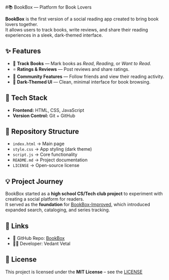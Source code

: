 #📚 BookBox — Platform for Book Lovers  

**BookBox** is the first version of a social reading app created to bring book lovers together.  
It allows users to track books, write reviews, and share their reading experiences in a sleek, dark-themed interface.  



## ✨ Features  

- 📖 **Track Books** — Mark books as *Read*, *Reading*, or *Want to Read*.  
- ⭐ **Ratings & Reviews** — Post reviews and share ratings.  
- 👥 **Community Features** — Follow friends and view their reading activity.  
- 🎨 **Dark-Themed UI** — Clean, minimal interface for book browsing.  



## 🚀 Tech Stack  

- **Frontend:** HTML, CSS, JavaScript  
- **Version Control:** Git + GitHub  



## 📂 Repository Structure  

- `index.html` → Main page  
- `style.css` → App styling (dark theme)  
- `script.js` → Core functionality  
- `README.md` → Project documentation  
- `LICENSE` → Open-source license  



## 💡 Project Journey  

BookBox started as a **high school CS/Tech club project** to experiment with creating a social platform for readers.  
It served as the **foundation** for [BookBox-Improved](https://github.com/Vedantv2592/BookBox-Improved), which introduced expanded search, cataloging, and series tracking.  



## 🔗 Links  

- 📂 GitHub Repo: [BookBox](https://github.com/Vedantv2592/BookBox)  
- 👨‍💻 Developer: Vedant Vetal  



## 📜 License  

This project is licensed under the **MIT License** – see the [LICENSE](./LI)
